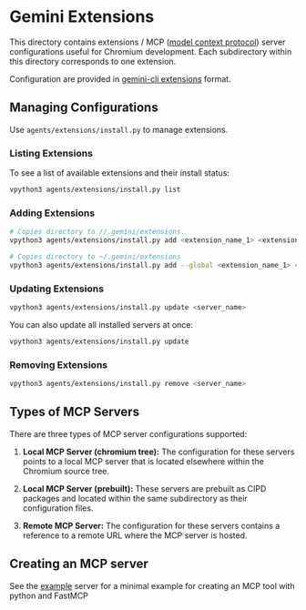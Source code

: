 # Gemini Extensions

This directory contains extensions / MCP ([model context protocol]) server
configurations useful for Chromium development. Each subdirectory within this
directory corresponds to one extension.

Configuration are provided in [gemini-cli extensions] format.

[model context protocol]: https://modelcontextprotocol.io/
[gemini-cli extensions]: https://github.com/google-gemini/gemini-cli/blob/main/docs/extension.md

## Managing Configurations

Use `agents/extensions/install.py` to manage extensions.

### Listing Extensions

To see a list of available extensions and their install status:

```bash
vpython3 agents/extensions/install.py list
```

### Adding Extensions

```bash
# Copies directory to //.gemini/extensions.
vpython3 agents/extensions/install.py add <extension_name_1> <extension_name_2>

# Copies directory to ~/.gemini/extensions
vpython3 agents/extensions/install.py add --global <extension_name_1> <extension_name_2> 
```

### Updating Extensions

```bash
vpython3 agents/extensions/install.py update <server_name>
```

You can also update all installed servers at once:

```bash
vpython3 agents/extensions/install.py update
```

### Removing Extensions

```bash
vpython3 agents/extensions/install.py remove <server_name>
```

## Types of MCP Servers

There are three types of MCP server configurations supported:

1. **Local MCP Server (chromium tree):** The configuration for these servers
   points to a local MCP server that is located elsewhere within the Chromium
   source tree.

2. **Local MCP Server (prebuilt):** These servers are prebuilt as CIPD packages
   and located within the same subdirectory as their configuration files.

3. **Remote MCP Server:** The configuration for these servers contains a
   reference to a remote URL where the MCP server is hosted.

## Creating an MCP server

See the [example][3] server for a minimal example for creating an MCP tool
with python and FastMCP

[1]: https://modelcontextprotocol.io/
[2]: https://github.com/google-gemini/gemini-cli/blob/main/docs/extension.md
[3]: example_server/README.md
